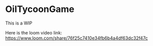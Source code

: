 # OilTycoonGame

This is a WIP


Here is the loom video link: https://www.loom.com/share/76f25c7410e34fb6b4a4df63dc32f47c 